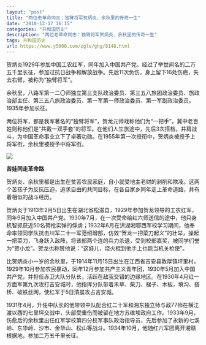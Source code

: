 ```yaml
---
layout: "post"
title: "两位老革命同志：独臂将军贺炳炎、余秋里的传奇一生"
date: "2018-12-17 16:15"
categories: "共和国历史"
description: "两位老革命同志：独臂将军贺炳炎、余秋里的传奇一生"
tags: 共和国历史
url: https://www.y5000.com/zgls/ghg/8148.html
---
```






贺炳炎1929年参加中国工农红军，同年加入中国共产党。经过了举世闻名的二万五千里长征，参加过抗日战争和解放战争。先后11次负伤，身上留下16处伤疤，失去右臂，被称为“独臂将军”。

余秋里，八路军第一二〇师独立第三支队政治委员、第三五八旅团政治委员、旅政治部主任、第三五八旅政治委员、第一军第一师政治委员、第一军副政治委员。1935年参加长征。

两位将军，都是我军著名的“独臂将军”，贺龙元帅戏称他们为“一把手”，冀中老百姓则称他们是“共戴一双手套”的将军。在他们人生旅途中，先后3次搭档，并肩战斗，为中国革命事业立下了卓著功勋。在1955年第一次授衔中，贺炳炎被授予上将军衔，余秋里被授予中将军衔。

![](https://img.y5000.com/uploads/allimg/161223/8-161223114K9634.jpg)

**苦娃同走革命路**

贺炳炎、余秋里都是出生在贫苦农民家庭，自小就受地主老财的剥削和欺凌。这两个苦孩子为反抗压迫，追求自由的共同目标，在各自家乡同年走上革命道路，并有着相似的战斗经历。

贺炳炎于1913年2月5日出生在湖北省松滋县，1929年参加贺龙领导的工农红军，同年9月加入中国共产党。1930年7月，在一次受命给红六师送信的途中，他只身机智抓获近50名荷枪实弹的俘虏；1932年6月在洪湖湘鄂西军校学习期间，他奉命率领同学队抗击川军二十一军范绍增部，仿效“贺龙一把菜刀起义”的壮举，操起一把菜刀，飞身跃入敌阵，将该部两个连的兵力杀退，受到校部嘉奖，被同学们誉为“贺小龙”。贺龙也称赞他说：“这娃儿，烧火棍到他手上也能当机关枪使”。

比贺炳炎小一岁的余秋里，于1914年11月15日出生在江西省吉安县敦厚镇坪里村，1929年10月参加农民暴动，同年12月参加共产主义青年团，1930年5月加入中国共产党，并担任赤卫大队分队长，活跃在敌我交错的边缘地区。在1930年4月红一方面军第九次攻打吉安城时，他指挥分队带着禾草、柴刀、梯子、木板，填沟、搭桥、破铁丝网，使红军于5日清晨攻占吉安城。

1931年4月，升任中队长的他带领中队配合红二十军和湘东独立师与敌77师在横江渡以西的七里坪交战中，头部受重伤而被留在地方苏维埃政府工作。1933年9月，伤愈后的余秋里出任红军学校第四分校军事队政治指导员，先后参加了永新的七溪岭、东华岭、沙市、金华山、松山等战斗。1934年10月，他随红六军团离开湘赣根据地，参加二万五千里长征。
